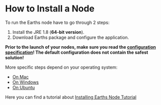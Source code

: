 # How to Install a Node

To run the Earths node have to go through 2 steps:

1. Install the JRE 1.8 \(**64-bit version**\).
2. Download Earths package and configure the application.

**Prior to the launch of your nodes, make sure you read the **[**configuration specification**](/earths-full-node/how-to-configure-a-node.md)**! The default configuration does not contain the safest solution!**

More specific steps depend on your operating system:

* [On Mac](/earths-full-node/how-to-install-a-node/on-mac.md)
* [On Windows](/earths-full-node/how-to-install-a-node/on-windows.md)
* [On Ubuntu](/earths-full-node/how-to-install-a-node/on-ubuntu.md)

Here you can find a tutorial about [Installing Earths Node Tutorial](https://www.youtube.com/watch?v=CDmMeZlzKbk&feature=youtu.be)

